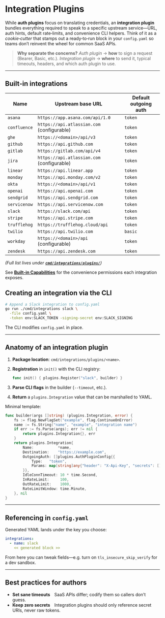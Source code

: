 # Integration Plugins

While **auth plugins** focus on translating credentials, an **integration plugin** bundles everything required to speak to a specific upstream service—URL, auth hints, default rate‑limits, and convenience CLI helpers.
Think of it as a *cookie‑cutter* that stamps out a ready‑to‑run block in your `config.yaml` so teams don’t reinvent the wheel for common SaaS APIs.

> **Why separate the concerns?**
> *Auth plugin* → **how** to sign a request (Bearer, Basic, etc.).
> *Integration plugin* → **where** to send it, typical timeouts, headers, and which auth plugin to use.

---

## Built‑in integrations


| Name | Upstream base URL | Default outgoing auth |
| ---- | ----------------- | -------------------- |
| `asana` | `https://app.asana.com/api/1.0` | `token` |
| `confluence` | `https://api.atlassian.com` (configurable) | `token` |
| `ghe` | `https://<domain>/api/v3` | `token` |
| `github` | `https://api.github.com` | `token` |
| `gitlab` | `https://gitlab.com/api/v4` | `token` |
| `jira` | `https://api.atlassian.com` (configurable) | `token` |
| `linear` | `https://api.linear.app` | `token` |
| `monday` | `https://api.monday.com/v2` | `token` |
| `okta` | `https://<domain>/api/v1` | `token` |
| `openai` | `https://api.openai.com` | `token` |
| `sendgrid` | `https://api.sendgrid.com` | `token` |
| `servicenow` | `https://api.servicenow.com` | `token` |
| `slack` | `https://slack.com/api` | `token` |
| `stripe` | `https://api.stripe.com` | `token` |
| `trufflehog` | `https://trufflehog.cloud/api` | `token` |
| `twilio` | `https://api.twilio.com` | `basic` |
| `workday` | `https://<domain>/api` (configurable) | `token` |
| `zendesk` | `https://api.zendesk.com` | `token` |
*(Full list lives under **[`cmd/integrations/plugins/`](../cmd/integrations/plugins/)**)*

See [**Built-in Capabilities**](capabilities.md) for the convenience permissions
each integration exposes.
## Creating an integration via the CLI

```bash
# Append a Slack integration to config.yaml
go run ./cmd/integrations slack \
  -file config.yaml \
  -token env:SLACK_TOKEN -signing-secret env:SLACK_SIGNING
```

The CLI modifies `config.yaml` in place.

---

## Anatomy of an integration plugin

1. **Package location**: `cmd/integrations/plugins/<name>`.
2. **Registration** in `init()` with the CLI registry:

   ```go
   func init() { plugins.Register("slack", builder) }
   ```
3. **Parse CLI flags** in the builder (`--timeout`, etc.).
4. **Return** a `plugins.Integration` value that can be marshalled to YAML.

Minimal template:

```go
func builder(args []string) (plugins.Integration, error) {
    fs := flag.NewFlagSet("example", flag.ContinueOnError)
    name := fs.String("name", "example", "integration name")
    if err := fs.Parse(args); err != nil {
        return plugins.Integration{}, err
    }
    return plugins.Integration{
        Name:           *name,
        Destination:    "https://example.com",
        OutgoingAuth: []plugins.AuthPluginConfig{{
            Type:   "token",
            Params: map[string]any{"header": "X-Api-Key", "secrets": []string{"env:EXAMPLE_KEY"}},
        }},
        IdleConnTimeout: 10 * time.Second,
        InRateLimit:     100,
        OutRateLimit:    1000,
        RateLimitWindow: time.Minute,
    }, nil
}
```

---

## Referencing in `config.yaml`

Generated YAML lands under the key you choose:

```yaml
integrations:
  - name: slack
    << generated block >>
```

From here you can tweak fields—e.g. turn on `tls_insecure_skip_verify` for a dev sandbox.

---

## Best practices for authors

* **Set sane timeouts** SaaS APIs differ; codify them so callers don’t guess.
* **Keep zero secrets** Integration plugins should only reference secret URIs, never raw tokens.

